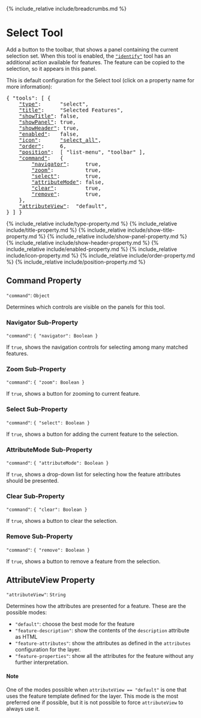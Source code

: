 {% include_relative include/breadcrumbs.md %}

# Select Tool

Add a button to the toolbar, that shows a panel containing the current selection set.
When this tool is enabled, the [`"identify"`](identify-tool) tool has an additional action available for features.
The feature can be copied to the selection, so it appears in this panel.

This is default configuration for the Select tool (click on a property name for more information):
<pre>
{ "tools": [ {
    <a href="#type-property"     >"type"</a>:      "select",
    <a href="#title-property"    >"title"</a>:     "Selected Features",
    <a href="#showtitle-property">"showTitle"</a>: false,
    <a href="#showpanel-property">"showPanel"</a>: true,
    <a href="#showheader-property">"showHeader"</a>: true,
    <a href="#enabled-property"  >"enabled"</a>:   false,
    <a href="#icon-property"     >"icon"</a>:      <a href="https://material.io/tools/icons/?icon=help" target="material">"select_all"</a>,
    <a href="#order-property"    >"order"</a>:     6,
    <a href="#position-property" >"position"</a>:  [ "list-menu", "toolbar" ],
    <a href="#command-property"  >"command"</a>:   {
        <a href="#navigator-sub-property"       >"navigator"</a>:     true,
        <a href="#zoom-sub-property"            >"zoom"</a>:          true,
        <a href="#select-sub-property"          >"select"</a>:        true,
        <a href="#attributemode-sub-property"   >"attributeMode"</a>: false,
        <a href="#clear-sub-property"           >"clear"</a>:         true,
        <a href="#remove-sub-property"          >"remove"</a>:        true,
    },
    <a href="#attributeview-property"  >"attributeView"</a>:  "default",
} ] }
</pre>

{% include_relative include/type-property.md %}
{% include_relative include/title-property.md %}
{% include_relative include/show-title-property.md %}
{% include_relative include/show-panel-property.md %}
{% include_relative include/show-header-property.md %}
{% include_relative include/enabled-property.md %}
{% include_relative include/icon-property.md %}
{% include_relative include/order-property.md %}
{% include_relative include/position-property.md %}

## Command Property
`"command"`: `Object`

Determines which controls are visible on the panels for this tool.

### Navigator Sub-Property
`"command"`: `{ "navigator": Boolean }`

If `true`, shows the navigation controls for selecting among many matched features.

### Zoom Sub-Property
`"command"`: `{ "zoom": Boolean }`

If `true`, shows a button for zooming to current feature.

### Select Sub-Property
`"command"`: `{ "select": Boolean }`

If `true`, shows a button for adding the current feature to the selection.

### AttributeMode Sub-Property
`"command"`: `{ "attributeMode": Boolean }`

If `true`, shows a drop-down list for selecting how the feature attributes should be presented.

### Clear Sub-Property
`"command"`: `{ "clear": Boolean }`

If `true`, shows a button to clear the selection.

### Remove Sub-Property
`"command"`: `{ "remove": Boolean }`

If `true`, shows a button to remove a feature from the selection.


## AttributeView Property
`"attributeView"`: `String`

Determines how the attributes are presented for a feature.
These are the possible modes:

- `"default"`: choose the best mode for the feature
- `"feature-description"`: show the contents of the `description` attribute as HTML
- `"feature-attributes"`: show the attributes as defined in the `attributes` configuration for the layer.
- `"feature-properties"`: show all the attributes for the feature without any further interpretation.

#### Note

One of the modes possible when `attributeView == "default"` is one that uses the feature template defined for the layer.
This mode is the most preferred one if possible, but it is not possible to force `attributeView` to always use it.

